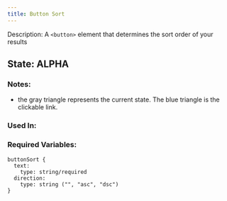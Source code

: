 ```yaml
---
title: Button Sort
---
```

Description: A `<button>` element that determines the sort order of your results

## State: ALPHA

### Notes:
- the gray triangle represents the current state.  The blue triangle is the clickable link.

### Used In:


### Required Variables: 
~~~
buttonSort {
  text: 
    type: string/required
  direction:
    type: string ("", "asc", "dsc")
}
~~~
